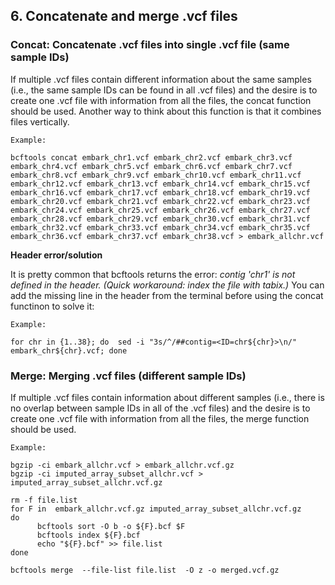 ## 6. Concatenate and merge .vcf files

### Concat: Concatenate .vcf files into single .vcf file (same sample IDs)

If multiple .vcf files contain different information about the same samples (i.e., the same sample IDs can be found in all .vcf files) and the desire is to create one .vcf file with information from all the files, the concat function should be used. Another way to think about this function is that it combines files vertically. 

`Example:`

```
bcftools concat embark_chr1.vcf embark_chr2.vcf embark_chr3.vcf embark_chr4.vcf embark_chr5.vcf embark_chr6.vcf embark_chr7.vcf embark_chr8.vcf embark_chr9.vcf embark_chr10.vcf embark_chr11.vcf embark_chr12.vcf embark_chr13.vcf embark_chr14.vcf embark_chr15.vcf embark_chr16.vcf embark_chr17.vcf embark_chr18.vcf embark_chr19.vcf embark_chr20.vcf embark_chr21.vcf embark_chr22.vcf embark_chr23.vcf embark_chr24.vcf embark_chr25.vcf embark_chr26.vcf embark_chr27.vcf embark_chr28.vcf embark_chr29.vcf embark_chr30.vcf embark_chr31.vcf embark_chr32.vcf embark_chr33.vcf embark_chr34.vcf embark_chr35.vcf embark_chr36.vcf embark_chr37.vcf embark_chr38.vcf > embark_allchr.vcf
```

**Header error/solution**

It is pretty common that bcftools returns the error: *contig 'chr1' is not defined in the header. (Quick workaround: index the file with tabix.)* You can add the missing line in the header from the terminal before using the concat functinon to solve it:

`Example:`

```
for chr in {1..38}; do  sed -i "3s/^/##contig=<ID=chr${chr}>\n/" embark_chr${chr}.vcf; done
```

### Merge: Merging .vcf files (different sample IDs)

If multiple .vcf files contain information about different samples (i.e., there is no overlap between sample IDs in all of the .vcf files) and the desire is to create one .vcf file with information from all the files, the merge function should be used.


`Example:`

```
bgzip -ci embark_allchr.vcf > embark_allchr.vcf.gz
bgzip -ci imputed_array_subset_allchr.vcf > imputed_array_subset_allchr.vcf.gz

rm -f file.list
for F in  embark_allchr.vcf.gz imputed_array_subset_allchr.vcf.gz
do
      bcftools sort -O b -o ${F}.bcf $F
      bcftools index ${F}.bcf
      echo "${F}.bcf" >> file.list
done

bcftools merge  --file-list file.list  -O z -o merged.vcf.gz
```
